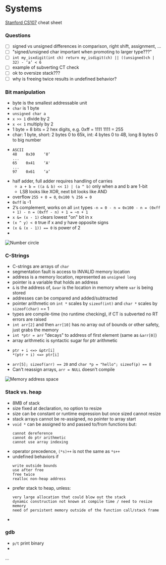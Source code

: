 # Systems
[Stanford CS107](http://cs107.stanford.edu/) cheat sheet

### Questions
- [ ] signed vs unsigned differences in comparison, right shift, assignment, ...
- [ ] "signed/unsigned char important when promoting to larger type???"
- [ ] `int my_isxdigit(int ch) return my_isdigit(ch) || ((unsigned)ch | 32) - ‘a’ < 6`
- [ ] example of subverting CT check
- [ ] ok to oversize stack???
- [ ] why is freeing twice results in undefined behavior?

### Bit manipulation
- byte is the smallest addressable unit
- `char` is 1 byte
- `unsigned char a`
- `x >> 1` divide by 2
- `x << 1` multiply by 2
- 1 byte = 8 bits = 2 hex digits, e.g. 0xff = 1111 1111 = 255
- char: 1 byte, short: 2 bytes 0 to 65k, int: 4 bytes 0 to 4B, long 8 bytes 0 to big number
-
	```
	ASCII
	48    0x30    ‘0’
	...
	65    0x41    ‘A'
	...
	97    0x61    ‘a’
	```
- half adder, full adder requires handling of carries
	- `a + b = ((a & b) << 1) | (a ^ b)` only when a and b are 1-bit
	- LSB looks like XOR, next bit looks like AND
- overflow `255 + 0 = 0`, `0x100 % 256 = 0`
- `0xff` is -1
- 2’s complement, works on all `int` types  `-n = 0 - n = 0x100 - n = (0xff + 1) - n = (0xff - n) + 1 = ~n + 1`
- `x &= (x - 1)` clears lowest "on" bit in x
- `(x ^ y) < 0` true if x and y have opposite signs
- `(x & (x - 1)) == 0` is power of 2
- 

![Number circle](https://ilyasbek.files.wordpress.com/2011/06/num_clk-21.gif?w=438&zoom=2)

### C-Strings
- C-strings are arrays of `char`
- segmentation fault is access to INVALID memory location
- address is a memory location, represented as `unsigned long`
- pointer is a variable that holds an address
- `&` is the address of, `&var` is the location in memory where `var` is being stored
- addresses can be compared and added/subtracted
- pointer arithmetic on `int *` scales by `sizeof(int)` and `char *` scales by `sizeof(char)` == 1
- types are compile-time (no runtime checking), if CT is subverted no RT errors are raised
- `int arr[2]` and then `arr[10]` has no array out of bounds or other safety, just grabs the memory
- `int *ptr = arr` "decays" to address of first element (same as `&arr[0]`)
- array arithmetic is syntactic sugar for ptr arithmetic
- 
	```
	ptr + i <=> &ptr[i]
	*(ptr + i) <=> ptr[i]
	```
- `arr[5]; sizeof(arr) == 20` and `char *p = "hello"; sizeof(p) == 8`
- Can't reassign arrays, `arr = NULL` doesn't compile

![Memory address space](https://i.stack.imgur.com/CvITh.png)

### Stack vs. heap
- 8MB of stack
- size fixed at declaration, no option to resize
- size can be constant or runtime expression but once sized cannot resize
- stack arrays cannot be re-assigned, no pointer to array start
- `void *` can be assigned to and passed to/from functions but:
	```
	cannot dereference
	cannot do ptr arithmetic
	cannot use array indexing
	```
- operator precedence, `(*s)++` is not the same as `*s++`
- undefined behaviors if
	```
	write outside bounds
	use after free
	free twice
	realloc non-heap address
	```
- prefer stack to heap, unless:
	```
	very large allocation that could blow out the stack
	dynamic construction not known at compile time / need to resize memory
	need of persistent memory outside of the function call/stack frame
	```
- 

### gdb
- `p/t` print binary
- 

...
